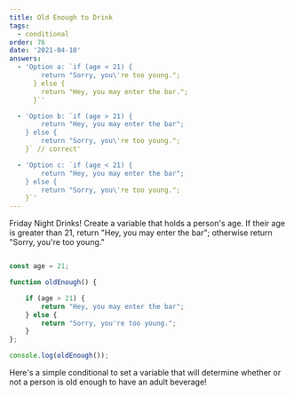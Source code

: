 ```yaml
---
title: Old Enough to Drink
tags: 
  - conditional
order: 76
date: '2021-04-10'
answers:
  - 'Option a: `if (age < 21) {
		return "Sorry, you\'re too young.";
	  } else {
		return "Hey, you may enter the bar.";
	  }`'

  - 'Option b: `if (age > 21) {
		return "Hey, you may enter the bar";
	} else {
		return "Sorry, you\'re too young.";
	}` // correct'

  - 'Option c: `if (age < 21) {
		return "Hey, you may enter the bar";
	} else {
		return "Sorry, you\'re too young.";
	}`'
---
```


 Friday Night Drinks! Create a variable that holds a person's age. If their age is greater than 21, return "Hey, you may enter the bar"; otherwise return "Sorry, you're too young."


```javascript

const age = 21;

function oldEnough() {

	if (age > 21) {
		return "Hey, you may enter the bar";
	} else {
		return "Sorry, you're too young.";
	}
};

console.log(oldEnough());
```

<!-- explanation -->

Here's a simple conditional to set a variable that will determine whether or not a person is old enough to have an adult beverage!


